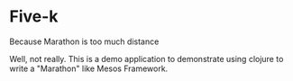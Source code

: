 # Five-k
Because Marathon is too much distance


Well, not really. This is a demo application to demonstrate using
clojure to write a "Marathon" like Mesos Framework.
